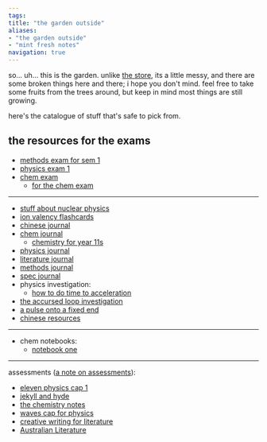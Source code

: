 ```yaml
---
tags: 
title: "the garden outside"
aliases:
- "the garden outside"
- "mint fresh notes"
navigation: true
---
```


so... uh... this is the garden. unlike [the store](../index), its a little messy, and there are some broken things here and there; i hope you don't mind. feel free to take some fruits from the trees around, but keep in mind most things are still growing.

here's the catalogue of stuff that's safe to pick from.

## the resources for the exams

- [methods exam for sem 1](mathExam/index)
- [physics exam 1](physExam/index)
- [chem exam](chemExam/index)
    - [for the chem exam](forchem)

---

- [stuff about nuclear physics](assets/Nuclear_Decay%20v2.pdf)
- [ion valency flashcards](assets/Chemistry%20Valency.apkg)
- [chinese journal](blessedLi)
- [chem journal](chemistree)
    - [chemistry for year 11s](chemml/index)
- [physics journal](chroniclesOfWaters)
- [literature journal](bookOfBooks)
- [methods journal](gannonLazyLessons)
- [spec journal](specialistStickmen)
- physics investigation:
    - [how to do time to acceleration](timeToAcceleration)
- [the accursed loop investigation](loopsInvestigation)
- [a pulse onto a fixed end](waveOnRope)
- [chinese resources](chineseRes)


---

- chem notebooks:
    - [notebook one](notebook1)

---

assessments ([a note on assessments](noteAssess)):

- [eleven physics cap 1](ePhyCap1/index)
- [jekyll and hyde](jandh/index)
- [the chemistry notes](chem11/index)
- [waves cap for physics](wavescat/index)
- [creative writing for literature](litCreate/index)
- [Australian Literature](auslit/index)